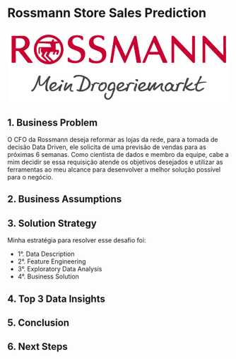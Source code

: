 # Rossmann Store Sales Prediction

![alt text](https://github.com/VictorTerror/DataScience_Em_Producao/blob/main/img/rossmann.png?raw=True)


## **1. Business Problem**

O CFO da Rossmann deseja reformar as lojas da rede, para a tomada de decisão Data Driven, ele solicita de uma previsão de vendas para as próximas 6 semanas. Como cientista de dados e membro da equipe, cabe a mim decidir se essa requisição atende os objetivos desejados e utilizar as ferramentas ao meu alcance para desenvolver a melhor solução possível para o negócio.




## **2. Business Assumptions**




## **3. Solution Strategy**
Minha estratégia para resolver esse desafio foi:

* 1°. Data Description
* 2°. Feature Engineering
* 3°. Exploratory Data Analysis
* 4°. Business Solution



## **4. Top 3 Data Insights**



## **5. Conclusion**


## **6. Next Steps**


